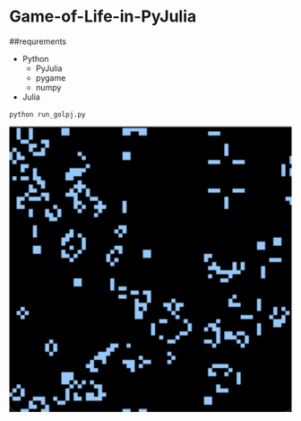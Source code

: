 # Game-of-Life-in-PyJulia
##requrements
- Python
  - PyJulia
  - pygame
  - numpy
- Julia
```
python run_golpj.py
```
![](img.png)